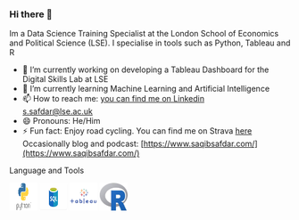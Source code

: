 ### Hi there 👋

Im a Data Science Training Specialist at the London School of Economics and Political Science (LSE). I specialise in tools such as Python, Tableau and R

- 🔭 I’m currently working on developing a Tableau Dashboard for the Digital Skills Lab at LSE
- 🌱 I’m currently learning Machine Learning and Artificial Intelligence 
- 📫 How to reach me: [you can find me on Linkedin](https://www.linkedin.com/in/saqib-safdar/)  
                    s.safdar@lse.ac.uk
- 😄 Pronouns: He/Him
- ⚡ Fun fact: Enjoy road cycling. You can find me on Strava [here](https://www.strava.com/athletes/9438505)
                Occasionally blog and podcast: [https://www.saqibsafdar.com/](https://www.saqibsafdar.com/)

Language and Tools

<img src="python.png" alt="Python" width="50" height="50">
<img src="SQL.png" alt="SQL" width="50" height="50">
<img src="Tableau.png" alt="Tableau" width="50" height="50">
<img src="R.jpg" alt="R" width="50" height="50">








